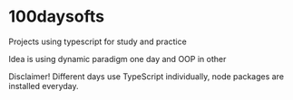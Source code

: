 # 100daysofts
Projects using typescript for study and practice

Idea is using dynamic paradigm one day and OOP in other

Disclaimer! Different days use TypeScript individually,
node packages are installed everyday.